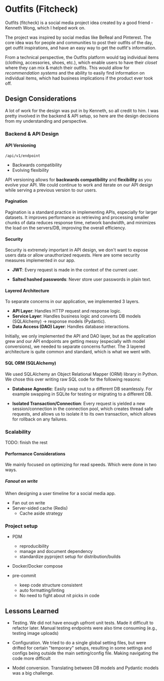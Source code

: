 # Outfits (Fitcheck)

Outfits (fitcheck) is a social media project idea created by a good friend -
Kenneth Wong, which I helped work on.

The project was inspired by social medias like BeReal and Pinterest. The core
idea was for people and communities to post their outfits of the day, get outfit
inspirations, and have an easy way to get the outfit's information.

From a technical perspective, the Outfits platform would tag individual items
(clothing, accessories, shoes, etc.), which enable users to have their _closet_
where they can mix & match their outfits. This would allow for _recommendation
systems_ and the ability to easily find information on individual items, which
had business implications if the product ever took off.

## Design Considerations

A lot of work for the design was put in by Kenneth, so all credit to him. I was
pretty involved in the backend & API setup, so here are the design decisions
from my understanding and perspective.

### Backend & API Design

#### API Versioning

`/api/v1/endpoint`

- Backwards compatibility
- Evolving flexibility

API versioning allows for **backwards compatibility** and **flexibility** as you
evolve your API. We could continue to work and iterate on our API design while
serving a previous version to our users.

#### Pagination

Pagination is a standard practice in implementing APIs, especially for larger
datasets. It improves performance as retrieving and processing smaller chunks of
data reduces response time, network bandwidth, and minimizes the load on the
servers/DB, improving the overall efficiency.

#### Security

Security is extremely important in API design, we don't want to expose users
data or allow unauthorized requests. Here are some security measures implemented
in our app.

- **JWT**: Every request is made in the context of the current user.

- **Salted hashed passwords**: Never store user passwords in plain text.

#### Layered Architecture

To separate concerns in our application, we implemented 3 layers.

- **API Layer**: Handles HTTP request and response logic.
- **Service Layer**: Handles business logic and converts DB models (SQLAlchemy) -> response
  models (Pydantic).
- **Data Access (DAO) Layer**: Handles database interactions.

Initially, we only implemented the API and DAO layer, but as the application
grew and our API endpoints are getting messy (especially with model
conversions), we needed to separate concerns further. The 3 layered architecture
is quite common and standard, which is what we went with.

#### SQL ORM (SQLAlchemy)

We used SQLAlchemy an Object Relational Mapper (ORM) library in Python. We chose
this over writing raw SQL code for the following reasons:

- **Database Agnostic**: Easily swap out to a different DB seamlessly. For
  example swapping in SQLite for testing or migrating to a different DB.

- **Isolated Transaction/Connection**: Every request is yielded a new
  session/connection in the connection pool, which creates thread safe requests,
  and allows us to isolate it to its own transaction, which allows for rollback
  on any failures.

### Scalability

TODO: finish the rest

#### Performance Considerations

We mainly focused on optimizing for read speeds. Which were done in two ways.

##### Fanout on write

When designing a user timeline for a social media app.

- Fan out on write
- Server-sided cache (Redis)
  - Cache aside strategy

### Project setup

- PDM

  - reproducibility
  - manage and document dependency
  - standardize pyproject setup for distribution/builds

- Docker/Docker compose
- pre-commit
  - keep code structure consistent
  - auto formatting/linting
  - No need to fight about nit picks in code

## Lessons Learned

- Testing. We did not have enough upfront unit tests. Made it difficult to
  refactor later. Manual testing endpoints were also time consuming (e.g.,
  testing image uploads)

- Configuration. We tried to do a single global setting files, but were drifted
  for certain "temporary" setups, resulting in some settings and configs being
  outside the main setting/config file. Making navigating the code more
  difficult

- Model conversion. Translating between DB models and Pydantic models was a big
  challenge.
